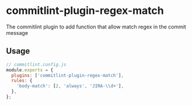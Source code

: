 # commitlint-plugin-regex-match

The commitlint plugin to add function that allow match regex in the commit message

## Usage

```js
// commitlint.config.js
module.exports = {
  plugins: ['commitlint-plugin-regex-match'],
  rules: {
    'body-match': [2, 'always', 'JIRA-\\d+'],
  },
};
```
